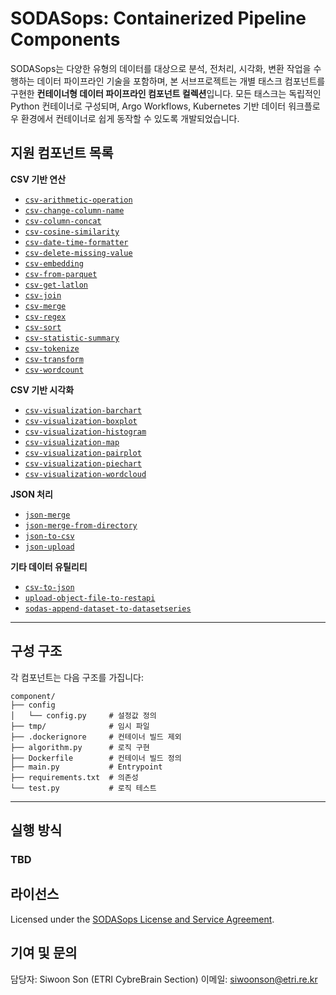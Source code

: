 # SODASops: Containerized Pipeline Components

SODASops는 다양한 유형의 데이터를 대상으로 분석, 전처리, 시각화, 변환 작업을 수행하는 데이터 파이프라인 기술을 포함하며, 본 서브프로젝트는 개별 태스크 컴포넌트를 구현한 **컨테이너형 데이터 파이프라인 컴포넌트 컬렉션**입니다.
모든 태스크는 독립적인 Python 컨테이너로 구성되며, Argo Workflows, Kubernetes 기반 데이터 워크플로우 환경에서 컨테이너로 쉽게 동작할 수 있도록 개발되었습니다.

## 지원 컴포넌트 목록

**CSV 기반 연산**

- [`csv-arithmetic-operation`](./csv-arithmetic-operation/)
- [`csv-change-column-name`](./csv-change-column-name/)
- [`csv-column-concat`](./csv-column-concat/)
- [`csv-cosine-similarity`](./csv-cosine-similarity/)
- [`csv-date-time-formatter`](./csv-date-time-formatter/)
- [`csv-delete-missing-value`](./csv-delete-missing-value/)
- [`csv-embedding`](./csv-embedding/)
- [`csv-from-parquet`](./csv-from-parquet/)
- [`csv-get-latlon`](./csv-get-latlon/)
- [`csv-join`](./csv-join/)
- [`csv-merge`](./csv-merge/)
- [`csv-regex`](./csv-regex/)
- [`csv-sort`](./csv-sort/)
- [`csv-statistic-summary`](./csv-statistic-summary/)
- [`csv-tokenize`](./csv-tokenize/)
- [`csv-transform`](./csv-transform/)
- [`csv-wordcount`](./csv-wordcount/)

**CSV 기반 시각화**

- [`csv-visualization-barchart`](./csv-visualization-barchart/)
- [`csv-visualization-boxplot`](./csv-visualization-boxplot/)
- [`csv-visualization-histogram`](./csv-visualization-histogram/)
- [`csv-visualization-map`](./csv-visualization-map/)
- [`csv-visualization-pairplot`](./csv-visualization-pairplot/)
- [`csv-visualization-piechart`](./csv-visualization-piechart/)
- [`csv-visualization-wordcloud`](./csv-visualization-wordcloud/)

**JSON 처리**

- [`json-merge`](./json-merge/)
- [`json-merge-from-directory`](./json-merge-from-directory/)
- [`json-to-csv`](./json-to-csv/)
- [`json-upload`](./json-upload/)

**기타 데이터 유틸리티**

- [`csv-to-json`](./csv-to-json/)
- [`upload-object-file-to-restapi`](./upload-object-file-to-restapi/)
- [`sodas-append-dataset-to-datasetseries`](./sodas-append-dataset-to-datasetseries/)

---

## 구성 구조

각 컴포넌트는 다음 구조를 가집니다:

```
component/
├── config
│   └── config.py     # 설정값 정의
├── tmp/              # 임시 파일
├── .dockerignore     # 컨테이너 빌드 제외
├── algorithm.py      # 로직 구현
├── Dockerfile        # 컨테이너 빌드 정의
├── main.py           # Entrypoint
├── requirements.txt  # 의존성
└── test.py           # 로직 테스트
```

---

## 실행 방식

### TBD

## 라이선스

Licensed under the [SODASops License and Service Agreement](LICENSE).

## 기여 및 문의

담당자: Siwoon Son (ETRI CybreBrain Section)
이메일: siwoonson@etri.re.kr